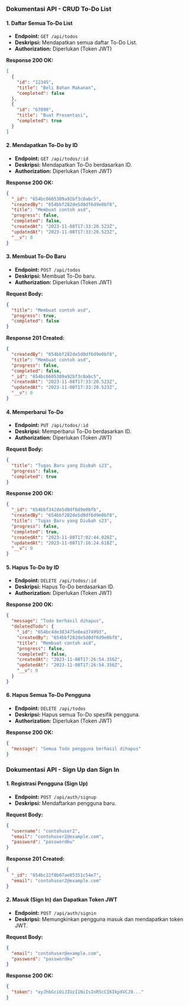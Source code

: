 
### Dokumentasi API - CRUD To-Do List

#### 1. Daftar Semua To-Do List

- **Endpoint:** `GET /api/todos`
- **Deskripsi:** Mendapatkan semua daftar To-Do List.
- **Authorization:** Diperlukan (Token JWT)

**Response 200 OK:**
```json
[
  {
    "id": "12345",
    "title": "Beli Bahan Makanan",
    "completed": false
  },
  {
    "id": "67890",
    "title": "Buat Presentasi",
    "completed": true
  }
]
```

#### 2. Mendapatkan To-Do by ID

- **Endpoint:** `GET /api/todos/:id`
- **Deskripsi:** Mendapatkan To-Do berdasarkan ID.
- **Authorization:** Diperlukan (Token JWT)

**Response 200 OK:**
```json
{
  "_id": "654bc6605309a92bf3c0abc5",
  "createdBy": "654bbf282de5d0df6d9e0bf8",
  "title": "Membuat contoh asd",
  "progress": false,
  "completed": false,
  "createdAt": "2023-11-08T17:33:20.523Z",
  "updatedAt": "2023-11-08T17:33:20.523Z",
  "__v": 0
}
```

#### 3. Membuat To-Do Baru

- **Endpoint:** `POST /api/todos`
- **Deskripsi:** Membuat To-Do baru.
- **Authorization:** Diperlukan (Token JWT)

**Request Body:**
```json
{
  "title": "Membuat contoh asd",
  "progress": true,
  "completed": false
}
```

**Response 201 Created:**
```json
{
  "createdBy": "654bbf282de5d0df6d9e0bf8",
  "title": "Membuat contoh asd",
  "progress": false,
  "completed": false,
  "_id": "654bc6605309a92bf3c0abc5",
  "createdAt": "2023-11-08T17:33:20.523Z",
  "updatedAt": "2023-11-08T17:33:20.523Z",
  "__v": 0
}
```

#### 4. Memperbarui To-Do

- **Endpoint:** `PUT /api/todos/:id`
- **Deskripsi:** Memperbarui To-Do berdasarkan ID.
- **Authorization:** Diperlukan (Token JWT)

**Request Body:**
```json
{
  "title": "Tugas Baru yang Diubah s23",
  "progress": false,
  "completed": true
}
```

**Response 200 OK:**
```json
{
  "_id": "654bbf342de5d0df6d9e0bfb",
  "createdBy": "654bbf282de5d0df6d9e0bf8",
  "title": "Tugas Baru yang Diubah s23",
  "progress": false,
  "completed": true,
  "createdAt": "2023-11-08T17:02:44.028Z",
  "updatedAt": "2023-11-08T17:16:24.618Z",
  "__v": 0
}
```

#### 5. Hapus To-Do by ID

- **Endpoint:** `DELETE /api/todos/:id`
- **Deskripsi:** Hapus To-Do berdasarkan ID.
- **Authorization:** Diperlukan (Token JWT)

**Response 200 OK:**
```json
{
  "message": "Todo berhasil dihapus",
  "deletedTodo": {
    "_id": "654bc4de383475e0ea374993",
    "createdBy": "654bbf282de5d0df6d9e0bf8",
    "title": "Membuat contoh asd",
    "progress": false,
    "completed": false,
    "createdAt": "2023-11-08T17:26:54.356Z",
    "updatedAt": "2023-11-08T17:26:54.356Z",
    "__v": 0
  }
}
```

#### 6. Hapus Semua To-Do Pengguna

- **Endpoint:** `DELETE /api/todos`
- **Deskripsi:** Hapus semua To-Do spesifik pengguna.
- **Authorization:** Diperlukan (Token JWT)

**Response 200 OK:**
```json
{
  "message": "Semua Todo pengguna berhasil dihapus"
}
```

### Dokumentasi API - Sign Up dan Sign In

#### 1. Registrasi Pengguna (Sign Up)

- **Endpoint:** `POST /api/auth/signup`
- **Deskripsi:** Mendaftarkan pengguna baru.

**Request Body:**
```json
{
  "username": "contohuser2",
  "email": "contohuser2@example.com",
  "password": "passwordku"
}
```

**Response 201 Created:**
```json
{
  "_id": "654bc22f8b07ae85351c54e7",
  "email": "contohuser2@example.com"
}
```

#### 2. Masuk (Sign In) dan Dapatkan Token JWT

- **Endpoint:** `POST /api/auth/signin`
- **Deskripsi:** Memungkinkan pengguna masuk dan mendapatkan token JWT.

**Request Body:**
```json
{
  "email": "contohuser@example.com",
  "password": "passwordku"
}
```

**Response 200 OK:**
```json
{
  "token": "eyJhbGciOiJIUzI1NiIsInR5cCI6IkpXVCJ9..."
}
```

